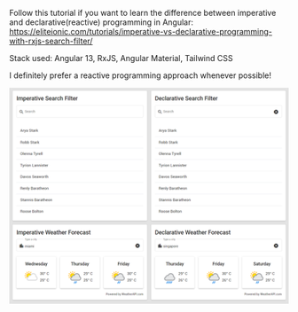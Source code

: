 Follow this tutorial if you want to learn the difference between imperative and declarative(reactive) programming in Angular:
https://eliteionic.com/tutorials/imperative-vs-declarative-programming-with-rxjs-search-filter/

Stack used: Angular 13, RxJS, Angular Material, Tailwind CSS

I definitely prefer a reactive programming approach whenever possible!

![Screenshot](screenshot.PNG)

